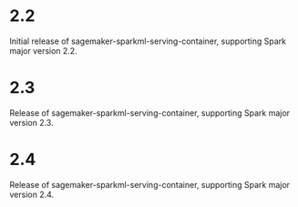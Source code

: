 2.2
===

Initial release of sagemaker-sparkml-serving-container, supporting Spark major version 2.2.

2.3
===

Release of sagemaker-sparkml-serving-container, supporting Spark major version 2.3.

2.4
===

Release of sagemaker-sparkml-serving-container, supporting Spark major version 2.4.
 
